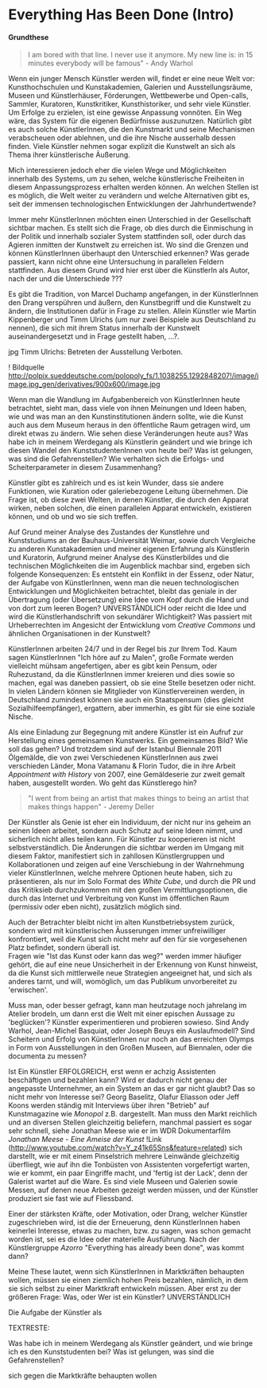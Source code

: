 # Everything Has Been Done (Intro)

#### Grundthese 

> I am bored with that line. I never use it anymore. My new line is: in 15 minutes everybody will be famous" - Andy Warhol

Wenn ein junger Mensch Künstler werden will, findet er eine neue Welt vor: Kunsthochschulen und Kunstakademien, Galerien und 
Ausstellungsräume, Museen und Künstlerhäuser, Förderungen, Wettbewerbe und Open-calls, Sammler, Kuratoren, Kunstkritiker, 
Kunsthistoriker, und sehr viele Künstler.  Um Erfolge zu erzielen, ist eine gewisse Anpassung vonnöten. Ein Weg wäre, das System 
für die eigenen Bedürfnisse auszunutzen. Natürlich gibt es auch solche KünstlerInnen, die den Kunstmarkt und seine Mechanismen verabscheuen 
oder ablehnen, und die ihre Nische ausserhalb dessen finden. Viele Künstler nehmen sogar explizit die Kunstwelt an sich als Thema ihrer 
künstlerische Äußerung.

Mich interessieren jedoch eher die vielen Wege und Möglichkeiten innerhalb des Systems, um zu sehen, welche künstlerische Freiheiten 
in diesem Anpassungsprozess erhalten werden können. An welchen Stellen ist es möglich, die Welt weiter zu verändern und 
welche Alternativen gibt es, seit der immensen technologischen Entwicklungen der Jahrhundertwende? 

Immer mehr KünstlerInnen möchten einen Unterschied in der Gesellschaft sichtbar machen. Es stellt sich die Frage, ob dies durch 
die Einmischung in der Politik und innerhalb sozialer System stattfinden soll, oder durch das Agieren inmitten der Kunstwelt zu erreichen ist. 
Wo sind die Grenzen und können KünstlerInnen überhaupt den Unterschied erkennen? Was gerade passiert, kann nicht ohne eine Untersuchung 
in parallelen Feldern stattfinden. Aus diesem Grund wird hier erst über die KünstlerIn als Autor, nach der 
und die Unterschiede ???

Es gibt die Tradition, von Marcel Duchamp angefangen, in der KünstlerInnen den Drang verspühren und äußern, den Kunstbegriff und die 
Kunstwelt zu ändern, die Institutionen dafür in Frage zu stellen. Allein Künstler wie Martin Kippenberger und Timm Ulrichs (um nur 
zwei Beispiele aus Deutschland zu nennen), die sich mit ihrem Status innerhalb der Kunstwelt auseinandergesetzt und in Frage gestellt haben, …?.

   jpg Timm Ulrichs: Betreten der Ausstellung Verboten.

   ! Bildquelle http://polpix.sueddeutsche.com/polopoly_fs/1.1038255.1292848207!/image/image.jpg_gen/derivatives/900x600/image.jpg

Wenn man die Wandlung im Aufgabenbereich von KünstlerInnen heute betrachtet, sieht man, dass viele von ihnen Meinungen und Ideen haben,
wie und was man an den Kunstinstitutionen ändern sollte, wie die Kunst auch aus dem Museum heraus in den öffentliche Raum getragen 
wird, um direkt etwas zu ändern. Wie sehen diese Veränderungen heute aus? Was habe ich in meinem Werdegang als Künstlerin geändert und wie 
bringe ich diesen Wandel den KunststudentenInnen von heute bei? Was ist gelungen, was sind die Gefahrenstellen? Wie verhalten sich die Erfolgs- und 
Scheiterparameter in diesem Zusammenhang?

Künstler gibt es zahlreich und es ist kein Wunder, dass sie andere Funktionen, wie Kuration oder galeriebezogene Leitung übernehmen. 
Die Frage ist, ob diese zwei Welten, in denen Künstler, die durch den Apparat wirken, neben solchen, die einen parallelen Apparat 
entwickeln, existieren können, und ob und wo sie sich treffen.

Auf Grund meiner Analyse des Zustandes der Kunstlehre und Kunststudiums an der Bauhaus-Universität Weimar, sowie durch Vergleiche zu 
anderen Kunstakademien und meiner eigenen Erfahrung als Künstlerin und Kuratorin, Aufgrund meiner Analyse des Künstlerbildes und die 
technischen Möglichkeiten die im Augenblick machbar sind, ergeben sich folgende Konsequenzen: Es entsteht ein Konflikt in der Essenz, 
oder Natur, der Aufgabe von KünstlerInnen, wenn man die neuen technologischen Entwicklungen und Möglichkeiten betrachtet, bleibt das 
geniale in der Übertragung (oder Übersetzung) eine Idee vom Kopf durch die Hand und von dort zum leeren Bogen? UNVERSTÄNDLICH oder 
reicht die Idee und wird die Künstlerhandschrift von sekundärer Wichtigkeit? Was passiert mit Urheberrechten im Angesicht der 
Entwicklung vom *Creative Commons* und ähnlichen Organisationen in der Kunstwelt? 

KünstlerInnen arbeiten 24/7 und in der Regel bis zur Ihrem Tod. Kaum sagen KünstlerInnen "Ich höre auf zu Malen", große Formate werden 
vielleicht mühsam angefertigen, aber es gibt kein Pensum, oder Ruhezustand, da die KünstlerInnen immer kreieren und dies sowie so machen, 
egal was daneben passiert, ob sie eine Stelle besetzen oder nicht. In vielen Ländern können sie Mitglieder von Künstlervereinen werden, 
in Deutschland zumindest können sie auch ein Staatspensum (dies gleicht Sozialhilfeempfänger), ergattern, aber immerhin, es gibt für sie 
eine soziale Nische.

Als eine Einladung zur Begegnung mit andere Künstler ist ein Aufruf zur Herstellung eines gemeinsamen Kunstwerks. Ein gemeinsames Bild? 
Wie soll das gehen? Und trotzdem sind auf der Istanbul Biennale 2011 Ölgemälde, die von zwei Verschiedenen KünstlerInnen aus zwei 
verschieden Länder, Mona Vatamanu & Florin Tudor, die in ihre Arbeit *Appointment with History* von 2007, eine Gemäldeserie zur zweit 
gemalt haben, ausgestellt worden. Wo geht das Künstlerego hin?


> "I went from being an artist that makes things to being an artist that makes things happen" - Jeremy Deller


Der Künstler als Genie ist eher ein Individuum, der nicht nur ins geheim an seinen Ideen arbeitet, sondern auch Schutz auf seine Ideen 
nimmt, und sicherlich nicht alles teilen kann. Für Künstler zu kooperieren ist nicht selbstverständlich. Die Änderungen die sichtbar werden 
im Umgang mit diesem Faktor, manifestiert sich in zahllosen Künstlergruppen und Kollaborationen und zeigen auf eine Verschiebung in der
Wahrnehmung vieler KünstlerInnen, welche mehrere Optionen heute haben, sich zu präsentieren, als nur im Solo Format des *White Cube*,
und durch die PR und das Kritiksieb durchzukommen mit den großen Vermittlungsoptionen, die durch das Internet und Verbreitung von Kunst im 
öffentlichen Raum (permissiv oder eben nicht), zusätzlich möglich sind. 

Auch der Betrachter bleibt nicht im alten Kunstbetriebsystem zurück, sondern wird mit künstlerischen Äusserungen immer unfreiwilliger 
konfrontiert, weil die Kunst sich nicht mehr auf den für sie vorgesehenen Platz befindet, sondern überall ist.  
Fragen wie "Ist das Kunst oder kann das weg?" werden immer häufiger gehört, die auf eine neue Unsicherheit in der Erkennung von Kunst 
hinweist, da die Kunst sich mittlerweile neue Strategien angeeignet hat, und sich als anderes tarnt, und will, womöglich, um das Publikum 
unvorbereitet zu 'erwischen'.

Muss man, oder besser gefragt, kann man heutzutage noch jahrelang im Atelier brodeln, um dann erst die Welt mit einer epischen Aussage 
zu 'beglücken'? Künstler experimentieren und probieren sowieso. Sind Andy Warhol, Jean-Michel Basquiat, oder Joseph Beuys ein Auslaufmodell? 
Sind Scheitern und Erfolg von KünstlerInnen nur noch an das erreichten Olymps in Form von Ausstellungen in den Großen Museen, auf Biennalen, 
oder die documenta zu messen? 

Ist Ein Künstler ERFOLGREICH, erst wenn er achzig Assistenten beschäftigen und bezahlen kann? Wird er dadurch nicht genau
der angepasste Unternehmer, an ein System an das er gar nicht glaubt? Das so nicht mehr von Interesse sei? Georg Baselitz, Olafur Eliasson 
oder Jeff Koons werden ständig mit Interviews über ihren "Betrieb" auf Kunstmagazine wie *Monopol* z.B. dargestellt. Man muss den Markt 
reichlich und an diversen Stellen gleichzeitig beliefern, manchmal passiert es sogar sehr schnell, siehe Jonathan Meese wie er im WDR 
Dokumentarfilm *Jonathan Meese - Eine Ameise der Kunst* !Link (http://www.youtube.com/watch?v=Y_z41k65Sns&feature=related) sich darstellt, 
wie er mit einem Pinselstrich mehrere Leinwände gleichzeitig überfliegt, wie auf ihn die Tonbüsten von Assistenten vorgefertigt warten, 
wie er kommt, ein paar Eingriffe macht, und 'fertig ist der Lack', denn der Galerist wartet auf die Ware. Es sind viele Museen und Galerien 
sowie Messen, auf denen neue Arbeiten gezeigt werden müssen, und der Künstler produziert sie fast wie auf Fliessband.

Einer der stärksten Kräfte, oder Motivation, oder Drang, welcher Künstler zugeschrieben wird, ist die der Erneuerung, denn KünstlerInnen haben 
keinerlei Interesse, etwas zu machen, bzw. zu sagen, was schon gemacht worden ist, sei es die Idee oder materielle Ausführung.
Nach der Künstlergruppe *Azorro* "Everything has already been done", was kommt dann?

Meine These lautet, wenn sich KünstlerInnen in Marktkräften behaupten wollen, müssen sie einen ziemlich hohen Preis bezahlen, nämlich, 
in dem sie sich selbst zu einer Marktkraft entwickeln müssen. Aber erst zu der größeren Frage: Was, oder Wer ist ein Künstler? UNVERSTÄNDLICH

Die Aufgabe der Künstler als

TEXTRESTE:

Was habe ich in meinem Werdegang als Künstler geändert, und wie bringe ich es den Kunststudenten bei? Was ist gelungen, 
was sind die Gefahrenstellen?

sich gegen die Marktkräfte behaupten wollen
